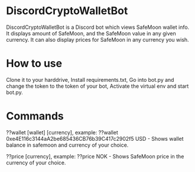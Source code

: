 # DiscordCryptoWalletBot
DiscordCryptoWalletBot is a Discord bot which views SafeMoon wallet info. It displays amount of SafeMoon, and the SafeMoon value in any given currency. It can also display prices for SafeMoon in any currency you wish.

# How to use
Clone it to your harddrive, Install requirements.txt, Go into bot.py and change the token to the token of your bot, Activate the virtual env and start bot.py.

# Commands
??wallet [wallet] [currency], example: ??wallet 0xe4E116c3144aA2be685436CB76b39C417c2902f5 USD - Shows wallet balance in safemoon and currency of your choice.

??price [currency], example: ??price NOK - Shows SafeMoon price in the currency of your choice.
